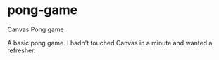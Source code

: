 # pong-game
Canvas Pong game

A basic pong game. 
I hadn't touched Canvas in a minute and wanted a refresher.
